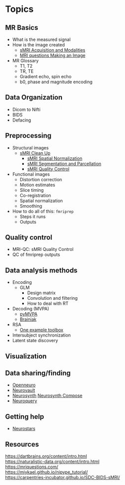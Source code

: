 # Topics

## MR Basics

- What is the measured signal  
- How is the image created  
  - [sMRI Acquisition and Modalities](https://carpentries-incubator.github.io/SDC-BIDS-sMRI/01-Image_Modalities/index.html)  
  - [MRI questions Making an Image](https://mriquestions.com/hellipmaking-an-image.html)  
- MR Glossary
	- T1, T2
	- TR, TE
	- Gradient echo, spin echo
	- b0, phase and magnitude encoding

## Data Organization

- Dicom to Nifti
- BIDS
- Defacing

## Preprocessing

- Structural images
  - [sMRI Clean Up](https://carpentries-incubator.github.io/SDC-BIDS-sMRI/02-Image_Cleanup/index.html)
	- [sMRI Spatial Normalization](https://carpentries-incubator.github.io/SDC-BIDS-sMRI/03-Image_Spatial_Normalization/index.html)
	- [sMRI Segmentation and Parcellation](https://carpentries-incubator.github.io/SDC-BIDS-sMRI/04-Image_Quantification/index.html)
	- [sMRI Quality Control](https://carpentries-incubator.github.io/SDC-BIDS-sMRI/05-Image_QC/index.html)
- Functional images
  - Distortion correction
  - Motion estimates
  - Slice timing
  - Co-registration 
  - Spatial normalization
  - Smoothing
- How to do all of this: `fmriprep`
  - Steps it runs
  - Outputs

## Quality control 

- MRI-QC: sMRI Quality Control  
- QC of fmriprep outputs

## Data analysis methods

- Encoding
  - GLM
    - Design matrix
    - Convolution and filtering
	- How to deal with RT
- Decoding (MVPA)
  - [pyMVPA](http://www.pymvpa.org/)
  - [Brainiak](https://brainiak.org/)
- RSA
	- [One example toolbox](https://journals.plos.org/ploscompbiol/article?id=10.1371/journal.pcbi.1003553)
- Intersubject synchronization
- Latent state discovery

## Visualization

## Data sharing/finding

- [Openneuro](https://openneuro.org/)
- [Neurovault](https://neurovault.org/)
- [Neurosynth](https://neurosynth.org/)
  [Neurosynth Compose](https://compose.neurosynth.org/)
- [Neuroquery](https://neuroquery.org/)

## Getting help

- [Neurostars](https://neurostars.org/)

## Resources

https://dartbrains.org/content/intro.html  
https://naturalistic-data.org/content/intro.html  
https://mriquestions.com/  
https://miykael.github.io/nipype_tutorial/  
https://carpentries-incubator.github.io/SDC-BIDS-sMRI/  